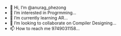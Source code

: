 - 👋 Hi, I’m @anurag_phezong
- 👀 I’m interested in Progrmming...
- 🌱 I’m currently learning AR...
- 💞️ I’m looking to collaborate on Compiler Designing...
- 📫 How to reach me 9749031158...

<!---
PoppyGreg/PoppyGreg is a ✨ special ✨ repository because its `README.md` (this file) appears on your GitHub profile.
You can click the Preview link to take a look at your changes.
--->


